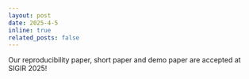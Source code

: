 ```yaml
---
layout: post
date: 2025-4-5
inline: true
related_posts: false
---
```


Our reproducibility paper, short paper and demo paper are accepted at SIGIR 2025!
